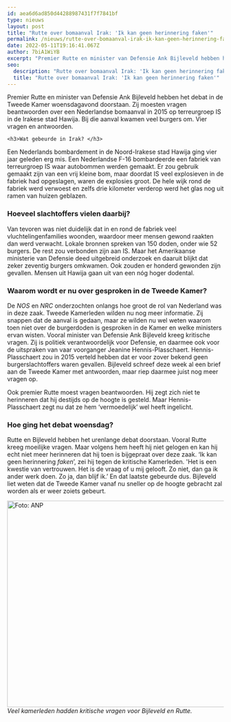 ```yaml
---
id: aea6d6ad850d44288987431f7f7841bf
type: nieuws
layout: post
title: "Rutte over bomaanval Irak: 'Ik kan geen herinnering faken'"
permalink: /nieuws/rutte-over-bomaanval-irak-ik-kan-geen-herinnering-faken/
date: 2022-05-11T19:16:41.067Z
author: 7biA1WiYB
excerpt: "Premier Rutte en minister van Defensie Ank Bijleveld hebben het debat in de Tweede Kamer woensdagavond doorstaan. Zij moesten vragen beantwoorden over een Nederlandse bomaanval in 2015 op terreurgroep IS in de Irakese stad Hawija. Bij die aanval kwamen veel burgers om. Vier vragen en antwoorden.  "
seo:
  description: "Rutte over bomaanval Irak: 'Ik kan geen herinnering faken'"
  title: "Rutte over bomaanval Irak: 'Ik kan geen herinnering faken'"
---
```

Premier Rutte en minister van Defensie Ank Bijleveld hebben het debat in de Tweede Kamer woensdagavond doorstaan. Zij moesten vragen beantwoorden over een Nederlandse bomaanval in 2015 op terreurgroep IS in de Irakese stad Hawija. Bij die aanval kwamen veel burgers om. Vier vragen en antwoorden.  

    <h3>Wat gebeurde in Irak? </h3>
<p>Een Nederlands bombardement in de Noord-Irakese stad Hawija ging vier jaar geleden erg mis. Een Nederlandse F-16 bombardeerde een fabriek van terreurgroep IS waar autobommen werden gemaakt. Er zou gebruik gemaakt zijn van een vrij kleine bom, maar doordat IS veel explosieven in de fabriek had opgeslagen, waren de explosies groot. De hele wijk rond de fabriek werd verwoest en zelfs drie kilometer verderop werd het glas nog uit ramen van huizen geblazen. </p>
<h3>Hoeveel slachtoffers vielen daarbij? </h3>
<p>Van tevoren was niet duidelijk dat in en rond de fabriek veel vluchtelingenfamilies woonden, waardoor meer mensen gewond raakten dan werd verwacht. Lokale bronnen spreken van 150 doden, onder wie 52 burgers. De rest zou verbonden zijn aan IS. Maar het Amerikaanse ministerie van Defensie deed uitgebreid onderzoek en daaruit blijkt dat zeker zeventig burgers omkwamen. Ook zouden er honderd gewonden zijn gevallen. Mensen uit Hawija gaan uit van een nóg hoger dodental. </p>
<h3>Waarom wordt er nu over gesproken in de Tweede Kamer?  </h3>
<p>De <em>NOS </em>en<em> NRC</em> onderzochten onlangs hoe groot de rol van Nederland was in deze zaak. Tweede Kamerleden wilden nu nog meer informatie. Zij snappen dat de aanval is gedaan, maar ze wilden nu wel weten waarom toen niet over de burgerdoden is gesproken in de Kamer en welke ministers ervan wisten. Vooral minister van Defensie Ank Bijleveld kreeg kritische vragen. Zij is politiek verantwoordelijk voor Defensie, en daarmee ook voor de uitspraken van vaar voorganger Jeanine Hennis-Plasschaert. Hennis-Plasschaert zou in 2015 verteld hebben dat er voor zover bekend geen burgerslachtoffers waren gevallen. Bijleveld schreef deze week al een brief aan de Tweede Kamer met antwoorden, maar riep daarmee juist nog meer vragen op. </p>
<p>Ook premier Rutte moest vragen beantwoorden. Hij zegt zich niet te herinneren dat hij destijds op de hoogte is gesteld. Maar Hennis-Plasschaert zegt nu dat ze hem ‘vermoedelijk’ wel heeft ingelicht. </p>
<h3><strong>Hoe ging het debat woensdag?</strong></h3>
<p>Rutte en Bijleveld hebben het urenlange debat doorstaan. Vooral Rutte kreeg moeilijke vragen. Maar volgens hem heeft hij niet gelogen en kan hij echt niet meer herinneren dat hij toen is bijgepraat over deze zaak. ‘Ik kan geen herinnering <em>faken</em>’, zei hij tegen de kritische Kamerleden. 'Het is een kwestie van vertrouwen. Het is de vraag of u mij gelooft. Zo niet, dan ga ik ander werk doen. Zo ja, dan blijf ik.’ En dat laatste gebeurde dus. Bijleveld liet weten dat de Tweede Kamer vanaf nu sneller op de hoogte gebracht zal worden als er weer zoiets gebeurt. </p>
<p><div class="media media-element-container media-default"><div id="file-539041" class="file file-image file-image-jpeg">

        
  
  <div class="content">
    <img alt="Foto: ANP" title="Foto: ANP" height="3418" width="5000" style="height: 479px; width: 700px;" class="media-element file-default" data-delta="1" src="https://7dagen.netlify.app/sites/default/files/debat.jpg">  </div>

  
</div>
</div><em>Veel kamerleden hadden kritische vragen voor Bijleveld en Rutte.</em>  
